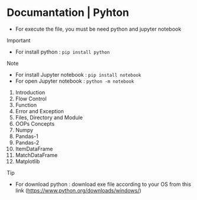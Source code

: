 # Documantation | Pyhton

- For execute the file, you must be need python and jupyter notebook

> [!IMPORTANT]
> - For install python : `pip install python`

> [!NOTE]
> - For install Jupyter notebook : `pip install notebook`
> - For open Jupyter notebook : `python -m notebook`

1. Introduction
2. Flow Control
3. Function
4. Error and Exception
5. Files, Directory and Module
6. OOPs Concepts
7. Numpy
8. Pandas-1
9. Pandas-2
10. ItemDataFrame
11. MatchDataFrame
12. Matplotlib

> [!TIP]
> - For download python : download exe file according to your OS from this link (https://www.python.org/downloads/windows/)
